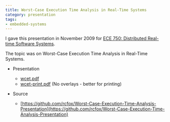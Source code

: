 ```yaml
---
title: Worst-Case Execution Time Analysis in Real-Time Systems
category: presentation
tags:
- embedded-systems
---
```


I gave this presentation in November 2009 for [ECE 750: Distributed Real-time Software Systems](https://www.ece.uwaterloo.ca/Graduate/Courses/F09/ece750t22.pdf). 

The topic was on Worst-Case Execution Time Analysis in Real-Time Systems.

* Presentation
  * [wcet.pdf](https://github.com/downloads/rcfox/Worst-Case-Execution-Time-Analysis-Presentation/wcet.pdf)
  * [wcet-print.pdf](https://github.com/downloads/rcfox/Worst-Case-Execution-Time-Analysis-Presentation/wcet-print.pdf) (No overlays - better for printing)

* Source

  * [https://github.com/rcfox/Worst-Case-Execution-Time-Analysis-Presentation](https://github.com/rcfox/Worst-Case-Execution-Time-Analysis-Presentation)
